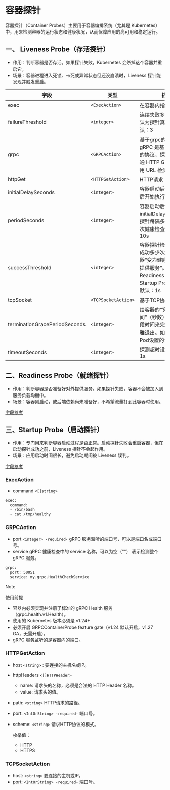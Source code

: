 # 容器探针

容器探针（Container Probes）主要用于容器编排系统（尤其是 Kubernetes）中，用来检测容器的运行状态和健康状况，从而保障应用的高可用和稳定运行。

## 一、 Liveness Probe（存活探针）

- 作用：判断容器是否存活。如果探针失败，Kubernetes 会杀掉这个容器并重启它。
- 场景：容器进程进入死锁、卡死或异常状态但还没崩溃时，Liveness 探针能发现并触发重启。

|字段|类型|描述|
|----|----|----|
|exec|`<ExecAction>`|在容器内指定命令探测|
|failureThreshold|`<integer>`|连续失败多少次后，才认为探针真正失败。默认：3|
|grpc|`<GRPCAction>`|基于grpc的健康检查，gRPC 是基于 HTTP/2 的协议，探针不能像普通 HTTP GET 那样简单用 URL 检测。|
|httpGet|`<HTTPGetAction>`|HTTP请求|
|initialDelaySeconds|`<integer>`|容器启动后，等多少秒后开始执行探针检测。|
|periodSeconds|`<integer>`|容器启动后（经过 initialDelaySeconds），探针每隔多少秒执行一次健康检查。默认：10s|
|successThreshold|`<integer>`|容器探针检测时，连续成功多少次，才认为容器“变为健康”或“准备好提供服务”。只对 Readiness Probe 和 Startup Probe 有效，默认：1s|
|tcpSocket|`<TCPSocketAction>`|基于TCP协议探测|
|terminationGracePeriodSeconds|`<integer>`|给容器的“宽限时间”（秒数），容器有这段时间来完成清理和优雅退出。如设置将覆盖Pod设置的值。|
|timeoutSeconds|`<integer>`|探测超时设置，默认：1s|

## 二、Readiness Probe（就绪探针）

- 作用：判断容器是否准备好对外提供服务。如果探针失败，容器不会被加入到服务负载均衡中。
- 场景：容器刚启动，或后端依赖尚未准备好，不希望流量打到此容器时使用。

[字段参考](/kubernetes/explain/containersProbe.md#一-liveness-probe存活探针)

## 三、Startup Probe（启动探针）

- 作用：专门用来判断容器启动过程是否正常。启动探针失败会重启容器，但在启动探针成功之前，Liveness 探针不会起作用。
- 场景：应用启动时间很长，避免启动期间被 Liveness 误判。

[字段参考](/kubernetes/explain/containersProbe.md#一-liveness-probe存活探针)

### ExecAction

- command       `<[]string>`

```bash
exec:
  command:
  - /bin/bash
  - cat /tmp/healthy
```

### GRPCAction

- port  `<integer> -required-`
  gRPC 服务监听的端口号，可以是端口名或端口号。
- service
  gRPC 健康检查中的 service 名称，可以为空（""） 表示检测整个 gRPC 服务。

```bash
grpc:
  port: 50051
  service: my.grpc.HealthCheckService
```

> [!NOTE]
> 使用前提
>
> - 容器内必须实现并注册了标准的 gRPC Health 服务（grpc.health.v1.Health）。
> - 使用的 Kubernetes 版本必须是 v1.24+
> - 必须开启 GRPCContainerProbe feature gate（v1.24 默认开启，v1.27 GA，无需开启）。
> - gRPC 服务监听的是容器内的端口。

### HTTPGetAction

- host `<string>` : 要连接的主机名或IP。

- httpHeaders `<[]HTTPHeader>`
  - name: 请求头的名称，必须是合法的 HTTP Header 名称。
  - value: 请求头的值。

- path: `<string>` HTTP请求的路径。

- port: `<IntOrString> -required-` 端口号。

- scheme: `<string>` 请求HTTP协议的模式。
  
  枚举值：
  - HTTP
  - HTTPS

### TCPSocketAction

- host: `<string>` 要连接的主机或IP。
- port: `<IntOrString> -required-` 端口号。
